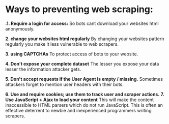 <h1>Ways to preventing web scraping:</h1>

<b>.1. Require a login for access:</b>
    So bots cant download your websites html anonymously.

<b>2. change your websites html regularly</b>
    By changing your websites pattern regularly you make it less vulnerable to web scrapers.

<b>3. using CAPTCHAs</b>
    To protect access of bots to your website.

<b>4. Don't expose your complete dataset</b>
    The lesser you expose your data lesser the information attacker gets.
    
<b>5. Don't accept requests if the User Agent is empty / missing.</b>
    Sometimes attackers forget to mention user headers with their bots.
    
<b>6. Use and require cookies; use them to track user and scraper actions.</b>
<b>7. Use JavaScript + Ajax to load your content</b>
    This will make the content inaccessible to HTML parsers which do not run JavaScript. This is often an effective
    deterrent to newbie and inexperienced programmers writing scrapers.
